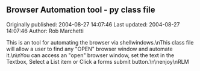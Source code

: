 ## Browser Automation tool - py class file

Originally published: 2004-08-27 14:07:46
Last updated: 2004-08-27 14:07:46
Author: Rob Marchetti

This is an tool for automating the browser via shellwindows.\nThis class file will allow a user to find any "OPEN" browser window and automate it.\n\nYou can access an "open" browser window, set the text in the Textbox, Select a List item or Click a forms submit button.\n\nenjoy\nRLM